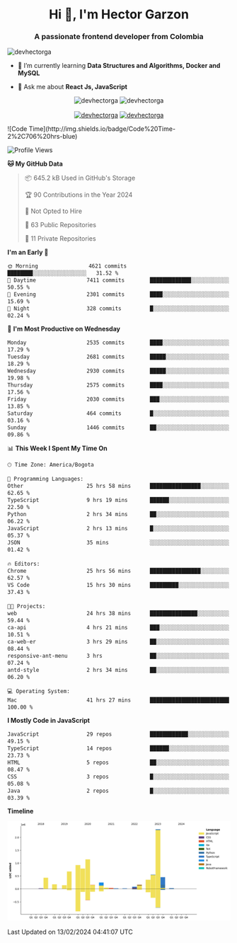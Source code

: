 <h1 align="center">Hi 👋, I'm Hector Garzon</h1>
<h3 align="center">A passionate frontend developer from Colombia</h3>

<p align="left"> <img src="https://komarev.com/ghpvc/?username=devhectorga" alt="devhectorga" /> </p>

- 🌱 I’m currently learning **Data Structures and Algorithms, Docker and MySQL**

- 💬 Ask me about **React Js, JavaScript**

<p align="center"> <img src="https://github-readme-stats.vercel.app/api?username=devhectorga&count_private=true&show_icons=true" alt="devhectorga" /> <img src="https://github-readme-stats.vercel.app/api/top-langs/?username=devhectorga&layout=compact" alt="devhectorga" /></p>

<p align="center">
<a href="https://twitter.com/devhectorga" target="blank"><img align="center" src="https://cdn.jsdelivr.net/npm/simple-icons@3.0.1/icons/twitter.svg" alt="devhectorga" height="20" width="20" /></a>
<a href="https://linkedin.com/in/devhectorga" target="blank"><img align="center" src="https://cdn.jsdelivr.net/npm/simple-icons@3.0.1/icons/linkedin.svg" alt="devhectorga" height="20" width="20" /></a>
</p>
<!--START_SECTION:waka-->
![Code Time](http://img.shields.io/badge/Code%20Time-2%2C706%20hrs-blue)

![Profile Views](http://img.shields.io/badge/Profile%20Views-0-blue)

**🐱 My GitHub Data** 

> 📦 645.2 kB Used in GitHub's Storage 
 > 
> 🏆 90 Contributions in the Year 2024
 > 
> 🚫 Not Opted to Hire
 > 
> 📜 63 Public Repositories 
 > 
> 🔑 11 Private Repositories 
 > 
**I'm an Early 🐤** 

```text
🌞 Morning                4621 commits        ████████░░░░░░░░░░░░░░░░░   31.52 % 
🌆 Daytime                7411 commits        █████████████░░░░░░░░░░░░   50.55 % 
🌃 Evening                2301 commits        ████░░░░░░░░░░░░░░░░░░░░░   15.69 % 
🌙 Night                  328 commits         █░░░░░░░░░░░░░░░░░░░░░░░░   02.24 % 
```
📅 **I'm Most Productive on Wednesday** 

```text
Monday                   2535 commits        ████░░░░░░░░░░░░░░░░░░░░░   17.29 % 
Tuesday                  2681 commits        █████░░░░░░░░░░░░░░░░░░░░   18.29 % 
Wednesday                2930 commits        █████░░░░░░░░░░░░░░░░░░░░   19.98 % 
Thursday                 2575 commits        ████░░░░░░░░░░░░░░░░░░░░░   17.56 % 
Friday                   2030 commits        ███░░░░░░░░░░░░░░░░░░░░░░   13.85 % 
Saturday                 464 commits         █░░░░░░░░░░░░░░░░░░░░░░░░   03.16 % 
Sunday                   1446 commits        ██░░░░░░░░░░░░░░░░░░░░░░░   09.86 % 
```


📊 **This Week I Spent My Time On** 

```text
🕑︎ Time Zone: America/Bogota

💬 Programming Languages: 
Other                    25 hrs 58 mins      ████████████████░░░░░░░░░   62.65 % 
TypeScript               9 hrs 19 mins       ██████░░░░░░░░░░░░░░░░░░░   22.50 % 
Python                   2 hrs 34 mins       ██░░░░░░░░░░░░░░░░░░░░░░░   06.22 % 
JavaScript               2 hrs 13 mins       █░░░░░░░░░░░░░░░░░░░░░░░░   05.37 % 
JSON                     35 mins             ░░░░░░░░░░░░░░░░░░░░░░░░░   01.42 % 

🔥 Editors: 
Chrome                   25 hrs 56 mins      ████████████████░░░░░░░░░   62.57 % 
VS Code                  15 hrs 30 mins      █████████░░░░░░░░░░░░░░░░   37.43 % 

🐱‍💻 Projects: 
web                      24 hrs 38 mins      ███████████████░░░░░░░░░░   59.44 % 
ca-api                   4 hrs 21 mins       ███░░░░░░░░░░░░░░░░░░░░░░   10.51 % 
ca-web-er                3 hrs 29 mins       ██░░░░░░░░░░░░░░░░░░░░░░░   08.44 % 
responsive-ant-menu      3 hrs               ██░░░░░░░░░░░░░░░░░░░░░░░   07.24 % 
antd-style               2 hrs 34 mins       ██░░░░░░░░░░░░░░░░░░░░░░░   06.20 % 

💻 Operating System: 
Mac                      41 hrs 27 mins      █████████████████████████   100.00 % 
```

**I Mostly Code in JavaScript** 

```text
JavaScript               29 repos            ████████████░░░░░░░░░░░░░   49.15 % 
TypeScript               14 repos            ██████░░░░░░░░░░░░░░░░░░░   23.73 % 
HTML                     5 repos             ██░░░░░░░░░░░░░░░░░░░░░░░   08.47 % 
CSS                      3 repos             █░░░░░░░░░░░░░░░░░░░░░░░░   05.08 % 
Java                     2 repos             █░░░░░░░░░░░░░░░░░░░░░░░░   03.39 % 
```



**Timeline**

![Lines of Code chart](https://raw.githubusercontent.com/devHectorGa/devHectorGa/master/assets/bar_graph.png)


 Last Updated on 13/02/2024 04:41:07 UTC
<!--END_SECTION:waka-->
